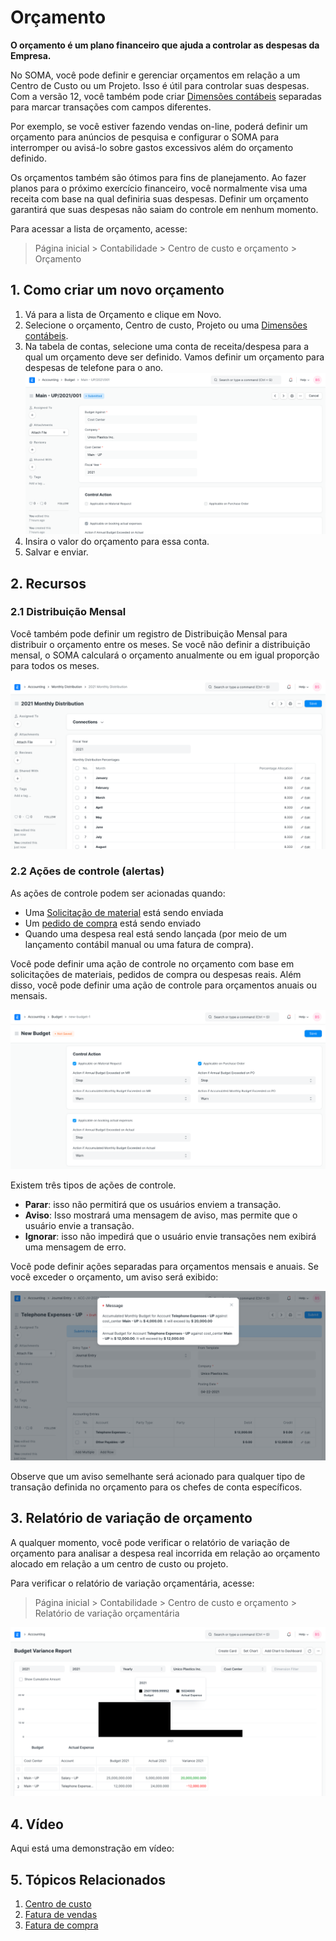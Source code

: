 # Orçamento


**O orçamento é um plano financeiro que ajuda a controlar as despesas da Empresa.**


No SOMA, você pode definir e gerenciar orçamentos em relação a um Centro de Custo ou um Projeto. Isso é útil para controlar suas despesas. Com a versão 12, você também pode criar [Dimensões contábeis](/docs/pt/accounts/accounting-dimensions) separadas para marcar transações com campos diferentes.


Por exemplo, se você estiver fazendo vendas on-line, poderá definir um orçamento para anúncios de pesquisa e configurar o SOMA para interromper ou avisá-lo sobre gastos excessivos além do orçamento definido.


Os orçamentos também são ótimos para fins de planejamento. Ao fazer planos para o próximo exercício financeiro, você normalmente visa uma receita com base na qual definiria suas despesas. Definir um orçamento garantirá que suas despesas não saiam do controle em nenhum momento.


Para acessar a lista de orçamento, acesse:



> 
> Página inicial > Contabilidade > Centro de custo e orçamento > Orçamento
> 
> 
> 


## 1. Como criar um novo orçamento


1. Vá para a lista de Orçamento e clique em Novo.
2. Selecione o orçamento, Centro de custo, Projeto ou uma [Dimensões contábeis](/docs/pt/accounts/accounting-dimensions).
3. Na tabela de contas, selecione uma conta de receita/despesa para a qual um orçamento deve ser definido. Vamos definir um orçamento para despesas de telefone para o ano.
![Budget](/files/budget.png)
4. Insira o valor do orçamento para essa conta.
5. Salvar e enviar.


## 2. Recursos


### 2.1 Distribuição Mensal


Você também pode definir um registro de Distribuição Mensal para distribuir o orçamento entre os meses. Se você não definir a distribuição mensal, o SOMA calculará o orçamento anualmente ou em igual proporção para todos os meses.


![Distribuição mensal](/files/monthly-budget-distribution.png)


### 2.2 Ações de controle (alertas)


As ações de controle podem ser acionadas quando:


* Uma [Solicitação de material](/docs/pt/stock/material-request) está sendo enviada
* Um [pedido de compra](/docs/pt/buying/purchase-order) está sendo enviado
* Quando uma despesa real está sendo lançada (por meio de um lançamento contábil manual ou uma fatura de compra).


Você pode definir uma ação de controle no orçamento com base em solicitações de materiais, pedidos de compra ou despesas reais. Além disso, você pode definir uma ação de controle para orçamentos anuais ou mensais.


![Ações de controle](/files/control-actions.png)


Existem três tipos de ações de controle.


* **Parar**: isso não permitirá que os usuários enviem a transação.
* **Aviso**: Isso mostrará uma mensagem de aviso, mas permite que o usuário envie a transação.
* **Ignorar**: isso não impedirá que o usuário envie transações nem exibirá uma mensagem de erro.


Você pode definir ações separadas para orçamentos mensais e anuais. Se você exceder o orçamento, um aviso será exibido:


![Aviso de Orçamento](/files/budget-warning.png)


Observe que um aviso semelhante será acionado para qualquer tipo de transação definida no orçamento para os chefes de conta específicos.


## 3. Relatório de variação de orçamento


A qualquer momento, você pode verificar o relatório de variação de orçamento para analisar a despesa real incorrida em relação ao orçamento alocado em relação a um centro de custo ou projeto.


Para verificar o relatório de variação orçamentária, acesse:



> 
> Página inicial > Contabilidade > Centro de custo e orçamento > Relatório de variação orçamentária
> 
> 
> 


![Relatório de variação de orçamento](/files/budget-variance-report.png)


## 4. Vídeo


Aqui está uma demonstração em vídeo:






## 5. Tópicos Relacionados


1. [Centro de custo](/docs/pt/accounts/cost-center)
2. [Fatura de vendas](/docs/pt/accounts/sales-invoice)
3. [Fatura de compra](/docs/pt/accounts/purchase-invoice)
